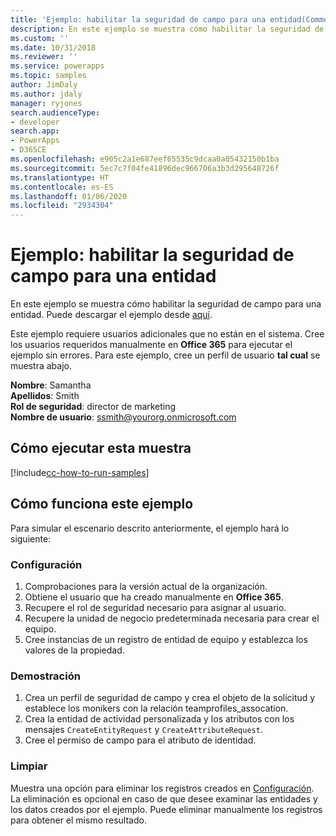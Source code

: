 ```yaml
---
title: 'Ejemplo: habilitar la seguridad de campo para una entidad(Common Data Service) | Microsoft Docs'
description: En este ejemplo se muestra cómo habilitar la seguridad de campo para una entidad.
ms.custom: ''
ms.date: 10/31/2018
ms.reviewer: ''
ms.service: powerapps
ms.topic: samples
author: JimDaly
ms.author: jdaly
manager: ryjones
search.audienceType:
- developer
search.app:
- PowerApps
- D365CE
ms.openlocfilehash: e905c2a1e687eef65535c9dcaa0a05432150b1ba
ms.sourcegitcommit: 5ec7c7f04fe41896dec966706a3b3d295648726f
ms.translationtype: HT
ms.contentlocale: es-ES
ms.lasthandoff: 01/06/2020
ms.locfileid: "2934304"
---
```

# <a name="sample-enable-field-security-for-an-entity"></a>Ejemplo: habilitar la seguridad de campo para una entidad

<!-- https://docs.microsoft.com/dynamics365/customer-engagement/developer/sample-enable-field-security-entity -->

En este ejemplo se muestra cómo habilitar la seguridad de campo para una entidad.  Puede descargar el ejemplo desde [aquí](https://github.com/Microsoft/PowerApps-Samples/tree/master/cds/orgsvc/C%23/FieldSecurity). 

Este ejemplo requiere usuarios adicionales que no están en el sistema. Cree los usuarios requeridos manualmente en **Office 365** para ejecutar el ejemplo sin errores. Para este ejemplo, cree un perfil de usuario **tal cual** se muestra abajo. 

**Nombre**: Samantha<br/>
**Apellidos**: Smith<br/>
**Rol de seguridad**: director de marketing<br/>
**Nombre de usuario**: ssmith@yourorg.onmicrosoft.com<br/>

## <a name="how-to-run-this-sample"></a>Cómo ejecutar esta muestra

[!include[cc-how-to-run-samples](../../includes/cc-how-to-run-samples.md)]

## <a name="how-this-sample-works"></a>Cómo funciona este ejemplo

Para simular el escenario descrito anteriormente, el ejemplo hará lo siguiente:

### <a name="setup"></a>Configuración

1. Comprobaciones para la versión actual de la organización.
2. Obtiene el usuario que ha creado manualmente en **Office 365**.
3. Recupere el rol de seguridad necesario para asignar al usuario. 
4. Recupere la unidad de negocio predeterminada necesaria para crear el equipo.
5. Cree instancias de un registro de entidad de equipo y establezca los valores de la propiedad. 

### <a name="demonstrate"></a>Demostración

1. Crea un perfil de seguridad de campo y crea el objeto de la solicitud y establece los monikers con la relación teamprofiles_assocation.
2. Crea la entidad de actividad personalizada y los atributos con los mensajes `CreateEntityRequest` y `CreateAttributeRequest`.
3. Cree el permiso de campo para el atributo de identidad.

### <a name="clean-up"></a>Limpiar

Muestra una opción para eliminar los registros creados en [Configuración](#setup). La eliminación es opcional en caso de que desee examinar las entidades y los datos creados por el ejemplo. Puede eliminar manualmente los registros para obtener el mismo resultado.
